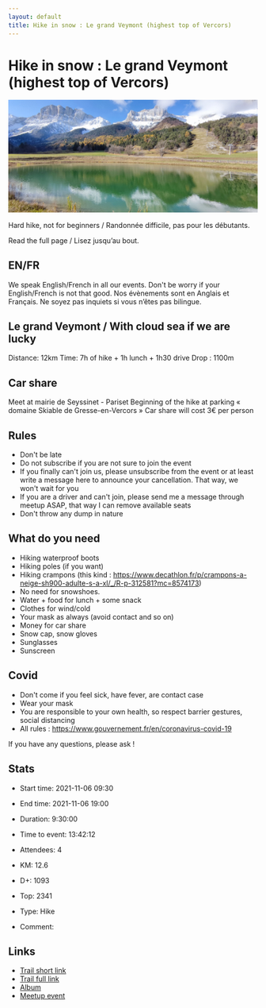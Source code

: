 ```yaml
---
layout: default
title: Hike in snow : Le grand Veymont (highest top of Vercors)
---
```


# Hike in snow : Le grand Veymont (highest top of Vercors)

![2021-11-06](/Stats/img/orig/2021-11-06.jpg)

Hard hike, not for beginners / Randonnée difficile, pas pour les débutants.

Read the full page / Lisez jusqu’au bout.

## EN/FR
We speak English/French in all our events. Don't be worry if your English/French is not that good. Nos évènements sont en Anglais et Français. Ne soyez pas inquiets si vous n’êtes pas bilingue.

## Le grand Veymont / With cloud sea if we are lucky
Distance: 12km
Time: 7h of hike + 1h lunch + 1h30 drive
Drop : 1100m

## Car share
Meet at mairie de Seyssinet - Pariset
Beginning of the hike at parking « domaine Skiable de Gresse-en-Vercors »
Car share will cost 3€ per person

## Rules
- Don't be late
- Do not subscribe if you are not sure to join the event
- If you finally can't join us, please unsubscribe from the event or at least write a message here to announce your cancellation. That way, we won't wait for you
- If you are a driver and can't join, please send me a message through meetup ASAP, that way I can remove available seats
- Don't throw any dump in nature

## What do you need
- Hiking waterproof boots
- Hiking poles (if you want)
- Hiking crampons (this kind : https://www.decathlon.fr/p/crampons-a-neige-sh900-adulte-s-a-xl/_/R-p-312581?mc=8574173)
- No need for snowshoes.
- Water + food for lunch + some snack
- Clothes for wind/cold
- Your mask as always (avoid contact and so on)
- Money for car share
- Snow cap, snow gloves
- Sunglasses
- Sunscreen

## Covid
- Don't come if you feel sick, have fever, are contact case
- Wear your mask
- You are responsible to your own health, so respect barrier gestures, social distancing
- All rules : https://www.gouvernement.fr/en/coronavirus-covid-19

If you have any questions, please ask !

## Stats

- Start time: 2021-11-06 09:30
- End time: 2021-11-06 19:00
- Duration: 9:30:00
- Time to event: 13:42:12
- Attendees: 4

- KM: 12.6
- D+: 1093
- Top: 2341
- Type: Hike
- Comment: 

## Links

- [Trail short link](https://s.42l.fr/00OiZIqn)
- [Trail full link]()
- [Album](https://binnette.github.io/GacImg2021/2021-11-06-Hike-in-snow-Le-grand-Veymont-highest-top-of-Vercors.html)
- [Meetup event](https://www.meetup.com/grenoble-adventure-club-english-french/events/281896978/)
